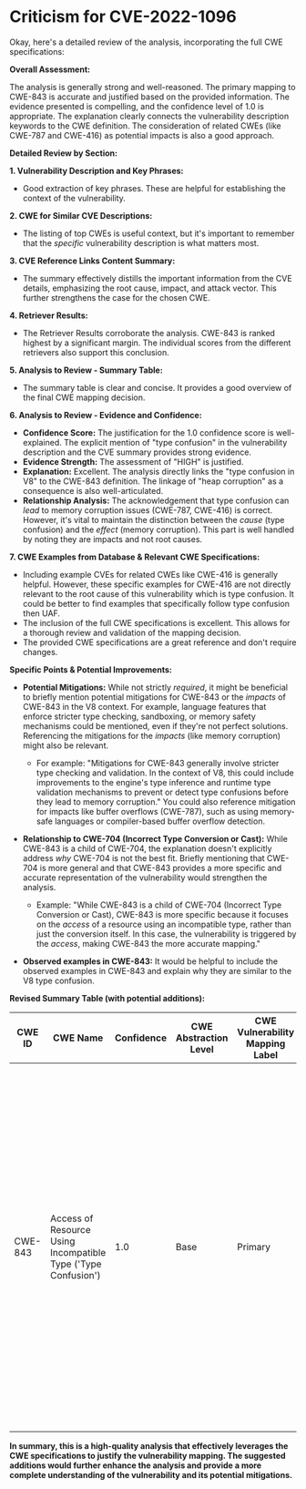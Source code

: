 # Criticism for CVE-2022-1096

Okay, here's a detailed review of the analysis, incorporating the full CWE specifications:

**Overall Assessment:**

The analysis is generally strong and well-reasoned.  The primary mapping to CWE-843 is accurate and justified based on the provided information. The evidence presented is compelling, and the confidence level of 1.0 is appropriate.  The explanation clearly connects the vulnerability description keywords to the CWE definition. The consideration of related CWEs (like CWE-787 and CWE-416) as potential impacts is also a good approach.

**Detailed Review by Section:**

**1. Vulnerability Description and Key Phrases:**

*   Good extraction of key phrases.  These are helpful for establishing the context of the vulnerability.

**2. CWE for Similar CVE Descriptions:**

*   The listing of top CWEs is useful context, but it's important to remember that the *specific* vulnerability description is what matters most.

**3. CVE Reference Links Content Summary:**

*   The summary effectively distills the important information from the CVE details, emphasizing the root cause, impact, and attack vector.  This further strengthens the case for the chosen CWE.

**4. Retriever Results:**

*   The Retriever Results corroborate the analysis.  CWE-843 is ranked highest by a significant margin.  The individual scores from the different retrievers also support this conclusion.

**5. Analysis to Review - Summary Table:**

*   The summary table is clear and concise.  It provides a good overview of the final CWE mapping decision.

**6. Analysis to Review - Evidence and Confidence:**

*   **Confidence Score:** The justification for the 1.0 confidence score is well-explained.  The explicit mention of "type confusion" in the vulnerability description and the CVE summary provides strong evidence.
*   **Evidence Strength:** The assessment of "HIGH" is justified.
*   **Explanation:** Excellent. The analysis directly links the "type confusion in V8" to the CWE-843 definition.  The linkage of "heap corruption" as a consequence is also well-articulated.
*   **Relationship Analysis:** The acknowledgement that type confusion can *lead* to memory corruption issues (CWE-787, CWE-416) is correct. However, it's vital to maintain the distinction between the *cause* (type confusion) and the *effect* (memory corruption). This part is well handled by noting they are impacts and not root causes.

**7. CWE Examples from Database & Relevant CWE Specifications:**

* Including example CVEs for related CWEs like CWE-416 is generally helpful. However, these specific examples for CWE-416 are not directly relevant to the root cause of this vulnerability which is type confusion. It could be better to find examples that specifically follow type confusion then UAF.
*   The inclusion of the full CWE specifications is excellent.  This allows for a thorough review and validation of the mapping decision.
*   The provided CWE specifications are a great reference and don't require changes.

**Specific Points & Potential Improvements:**

*   **Potential Mitigations:** While not strictly *required*, it might be beneficial to briefly mention potential mitigations for CWE-843 or the *impacts* of CWE-843 in the V8 context.  For example, language features that enforce stricter type checking, sandboxing, or memory safety mechanisms could be mentioned, even if they're not perfect solutions. Referencing the mitigations for the *impacts* (like memory corruption) might also be relevant.
    * For example: "Mitigations for CWE-843 generally involve stricter type checking and validation. In the context of V8, this could include improvements to the engine's type inference and runtime type validation mechanisms to prevent or detect type confusions before they lead to memory corruption." You could also reference mitigation for impacts like buffer overflows (CWE-787), such as using memory-safe languages or compiler-based buffer overflow detection.

*   **Relationship to CWE-704 (Incorrect Type Conversion or Cast):** While CWE-843 is a child of CWE-704, the explanation doesn't explicitly address *why* CWE-704 is not the best fit. Briefly mentioning that CWE-704 is more general and that CWE-843 provides a more specific and accurate representation of the vulnerability would strengthen the analysis.

    *   Example: "While CWE-843 is a child of CWE-704 (Incorrect Type Conversion or Cast), CWE-843 is more specific because it focuses on the *access* of a resource using an incompatible type, rather than just the conversion itself. In this case, the vulnerability is triggered by the *access*, making CWE-843 the more accurate mapping."

*   **Observed examples in CWE-843:** It would be helpful to include the observed examples in CWE-843 and explain why they are similar to the V8 type confusion.

**Revised Summary Table (with potential additions):**

| CWE ID | CWE Name | Confidence | CWE Abstraction Level | CWE Vulnerability Mapping Label | CWE-Vulnerability Mapping Notes |
|---|---|---|---|---|---|
| CWE-843 | Access of Resource Using Incompatible Type ('Type Confusion') | 1.0 | Base | Primary | Allowed.  CWE-843 accurately reflects the vulnerability: a type confusion in V8 leading to heap corruption.  While a child of the more general CWE-704, CWE-843 provides a more precise and descriptive mapping. Mitigation involves stricter type checking and runtime validation. Observed Example: CVE-2010-4577 is a good example. |

**In summary, this is a high-quality analysis that effectively leverages the CWE specifications to justify the vulnerability mapping. The suggested additions would further enhance the analysis and provide a more complete understanding of the vulnerability and its potential mitigations.**